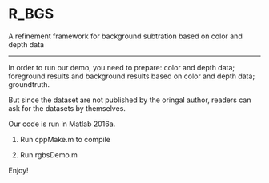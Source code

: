 # R_BGS
A refinement framework for background subtration based on color and depth data

-----------------------------------------------
In order to run our demo, you need to prepare: color and depth data;  foreground results and background results based on color and depth data; groundtruth.

But since the dataset are not published by the oringal author, readers can ask for the datasets by themselves.

Our code is run in Matlab 2016a.

1. Run cppMake.m to compile

2. Run rgbsDemo.m

Enjoy!
